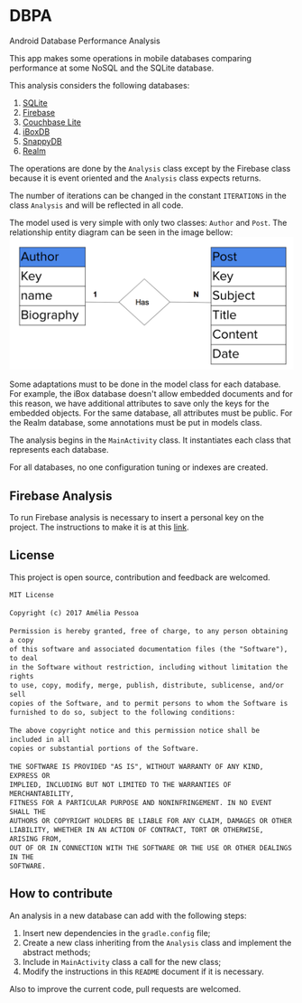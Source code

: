 # DBPA
Android Database Performance Analysis

This app makes some operations in mobile databases comparing performance at some NoSQL and the SQLite database.

This analysis considers the following databases:
1. [SQLite](https://www.sqlite.org/)
2. [Firebase](https://firebase.google.com/products/database/)
3. [Couchbase Lite](https://www.couchbase.com/products/mobile)
4. [iBoxDB](http://www.iboxdb.com/)
5. [SnappyDB](https://github.com/nhachicha/SnappyDB)
6. [Realm](https://github.com/realm/realm-java)

The operations are done by the `Analysis` class except by the Firebase class because it is event oriented and the `Analysis` class expects returns.

The number of iterations can be changed in the constant `ITERATIONS` in the class `Analysis` and will be reflected in all code.

The model used is very simple with only two classes: `Author` and `Post`. The relationship entity diagram can be seen in the image bellow:
![alt text](https://github.com/AmeliaPessoa/DBPA/blob/master/der.png "relationship entity diagram")

Some adaptations must to be done in the model class for each database. For example, the iBox database doesn't allow embedded documents and for this reason, we have additional attributes to save only the keys for the embedded objects. For the same database, all attributes must be public.
For the Realm database, some annotations must be put in models class.

The analysis begins in the `MainActivity` class. It instantiates each class that represents each database.

For all databases, no one configuration tuning or indexes are created.

## Firebase Analysis
To run Firebase analysis is necessary to insert a personal key on the project. The instructions to make it is at this [link](https://firebase.google.com/docs/android/setup).

## License
This project is open source, contribution and feedback are welcomed.
```
MIT License

Copyright (c) 2017 Amélia Pessoa

Permission is hereby granted, free of charge, to any person obtaining a copy
of this software and associated documentation files (the "Software"), to deal
in the Software without restriction, including without limitation the rights
to use, copy, modify, merge, publish, distribute, sublicense, and/or sell
copies of the Software, and to permit persons to whom the Software is
furnished to do so, subject to the following conditions:

The above copyright notice and this permission notice shall be included in all
copies or substantial portions of the Software.

THE SOFTWARE IS PROVIDED "AS IS", WITHOUT WARRANTY OF ANY KIND, EXPRESS OR
IMPLIED, INCLUDING BUT NOT LIMITED TO THE WARRANTIES OF MERCHANTABILITY,
FITNESS FOR A PARTICULAR PURPOSE AND NONINFRINGEMENT. IN NO EVENT SHALL THE
AUTHORS OR COPYRIGHT HOLDERS BE LIABLE FOR ANY CLAIM, DAMAGES OR OTHER
LIABILITY, WHETHER IN AN ACTION OF CONTRACT, TORT OR OTHERWISE, ARISING FROM,
OUT OF OR IN CONNECTION WITH THE SOFTWARE OR THE USE OR OTHER DEALINGS IN THE
SOFTWARE.
```

## How to contribute
An analysis in a new database can add with the following steps:
1. Insert new dependencies in the `gradle.config` file;
2. Create a new class inheriting from the `Analysis` class and implement the abstract methods;
3. Include in `MainActivity` class a call for the new class;
4. Modify the instructions in this `README` document if it is necessary.

Also to improve the current code, pull requests are welcomed.